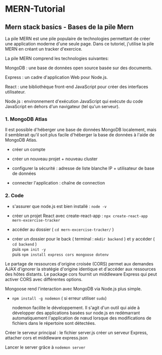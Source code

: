 # MERN-Tutorial

## Mern stack basics - Bases de la pile Mern 

La pile MERN est une pile populaire de technologies permettant de créer une application moderne d'une seule page. Dans ce tutoriel, j'utilise la pile MERN en créant un tracker d'exercice.  

La pile MERN comprend les technologies suivantes:  

MongoDB : une base de données open source basée sur des documents.  

Express : un cadre d'application Web pour Node.js.  

React : une bibliothèque front-end JavaScript pour créer des interfaces utilisateur.  

Node.js : environnement d'exécution JavaScript qui exécute du code JavaScript en dehors d'un navigateur (tel qu'un serveur).  


### 1. MongoDB Atlas

Il est possible d'héberger une base de données MongoDB localement, 
mais il semblerait qu'il soit plus facile d'héberger la base de données à l'aide de MongoDB Atlas.

- créer un compte  

- créer un nouveau projet + nouveau cluster  

- configurer la sécurité : adresse de liste blanche IP + utilisateur de base de données  

- connecter l'application : chaîne de connection  
  

### 2. Code

- s'assurer que node.js est bien installé : `node -v`  

- créer un projet React avec create-react-app : `npx create-react-app mern-excercise-tracker`

- accéder au dossier ( `cd mern-excercise-tracker/` ) 

- créer un dossier pour le back ( terminal : `mkdir backend` ) et y accéder ( `cd backend` )   
puis `npm init -y`  
puis `npm install express cors mongoose dotenv`
  
Le partage de ressources d'origine croisée (CORS) permet aux demandes AJAX d'ignorer la stratégie d'origine identique et d'accéder aux ressources des hôtes distants. Le package cors fournit un middleware Express qui peut activer CORS avec différentes options. 

Mongoose rend l'interaction avec MongoDB via Node.js plus simple.  

- `npm install -g nodemon`  ( si erreur utiliser `sudo`)
  
  nodemon facilite le développement. Il s'agit d'un outil qui aide à développer des applications basées sur node.js en redémarrant automatiquement l'application de nœud lorsque des modifications de fichiers dans le répertoire sont détectées.  
    
      
Créer le serveur principal : le fichier server.js
créer un serveur Express, attacher cors et middleware express.json  
  
  Lancer le server grâce à `nodemon server`